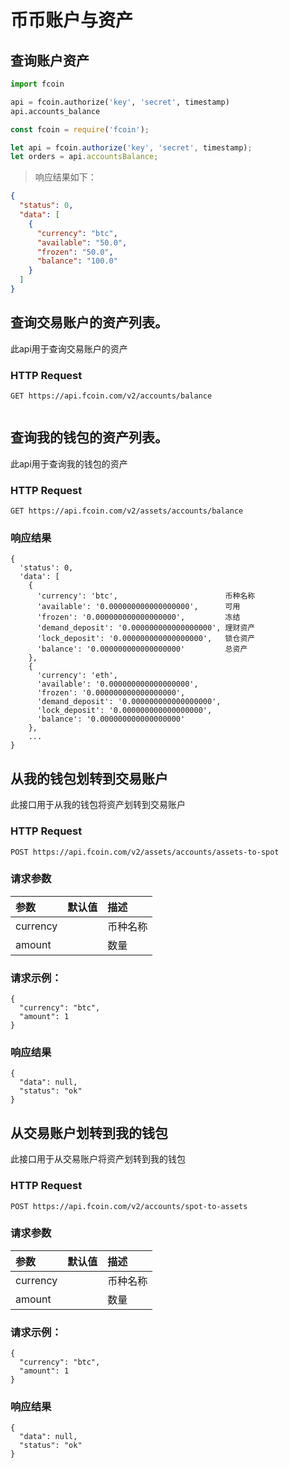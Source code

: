 # 币币账户与资产

## 查询账户资产

```python
import fcoin

api = fcoin.authorize('key', 'secret', timestamp)
api.accounts_balance
```

```javascript
const fcoin = require('fcoin');

let api = fcoin.authorize('key', 'secret', timestamp);
let orders = api.accountsBalance;
```

> 响应结果如下：

```json
{
  "status": 0,
  "data": [
    {
      "currency": "btc",
      "available": "50.0",
      "frozen": "50.0",
      "balance": "100.0"
    }
  ]
}
```



## 查询交易账户的资产列表。

此api用于查询交易账户的资产
### HTTP Request

`GET https://api.fcoin.com/v2/accounts/balance`

```
```



## 查询我的钱包的资产列表。
此api用于查询我的钱包的资产

### HTTP Request

`GET https://api.fcoin.com/v2/assets/accounts/balance`

### 响应结果
```
{
  'status': 0,
  'data': [
    {
      'currency': 'btc',                        币种名称
      'available': '0.000000000000000000',      可用
      'frozen': '0.000000000000000000',         冻结
      'demand_deposit': '0.000000000000000000', 理财资产
      'lock_deposit': '0.000000000000000000',   锁仓资产
      'balance': '0.000000000000000000'         总资产
    },
    {
      'currency': 'eth',
      'available': '0.000000000000000000',
      'frozen': '0.000000000000000000',
      'demand_deposit': '0.000000000000000000',
      'lock_deposit': '0.000000000000000000',
      'balance': '0.000000000000000000'
    },
    ...
}
```



## 从我的钱包划转到交易账户
此接口用于从我的钱包将资产划转到交易账户

### HTTP Request
`POST https://api.fcoin.com/v2/assets/accounts/assets-to-spot`

### 请求参数
|参数|默认值|描述|
|:------|:------:|:------|
currency|  |币种名称
amount|  |数量
### 请求示例：
```
{
  "currency": "btc",
  "amount": 1
}
```
### 响应结果
```
{
  "data": null,
  "status": "ok"
}
```

## 从交易账户划转到我的钱包
此接口用于从交易账户将资产划转到我的钱包

### HTTP Request
`POST https://api.fcoin.com/v2/accounts/spot-to-assets`

### 请求参数
|参数|默认值|描述|
|:------|:------:|:------|
currency|  |币种名称
amount|  |数量
### 请求示例：
```
{
  "currency": "btc",
  "amount": 1
}
```
### 响应结果
```
{
  "data": null,
  "status": "ok"
}
```